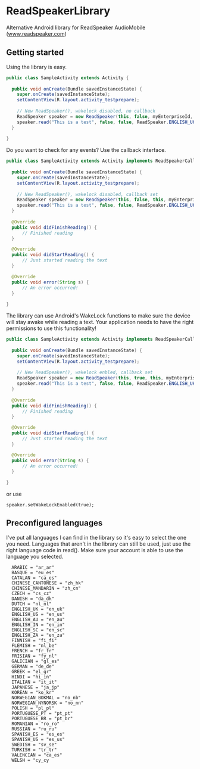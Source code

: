 ReadSpeakerLibrary
==================

Alternative Android library for ReadSpeaker AudioMobile (www.readspeaker.com)

Getting started
----------------

Using the library is easy.

```Java
public class SampleActivity extends Activity {
  
  public void onCreate(Bundle savedInstanceState) {
    super.onCreate(savedInstanceState);
    setContentView(R.layout.activity_testprepare);
    
    // New ReadSpeaker(), wakelock disabled, no callback
    ReadSpeaker speaker = new ReadSpeaker(this, false, myEnterpriseId, myCustomerUrl);
    speaker.read("This is a test", false, false, ReadSpeaker.ENGLISH_UK);
  }
  
}
```

Do you want to check for any events? Use the callback interface.

```Java
public class SampleActivity extends Activity implements ReadSpeakerCallback {
  
  public void onCreate(Bundle savedInstanceState) {
    super.onCreate(savedInstanceState);
    setContentView(R.layout.activity_testprepare);
    
    // New ReadSpeaker(), wakelock disabled, callback set
    ReadSpeaker speaker = new ReadSpeaker(this, false, this, myEnterpriseId, myCustomerUrl);
    speaker.read("This is a test", false, false, ReadSpeaker.ENGLISH_UK);
  }
  
  @Override
  public void didFinishReading() {
      // Finished reading
  }

  @Override
  public void didStartReading() {
      // Just started reading the text
  }

  @Override
  public void error(String s) {
      // An error occurred!
  }
  
}
```

The library can use Android's WakeLock functions to make sure the device will stay awake while reading a text. Your application needs to have the right permissions to use this functionality!

```Java
public class SampleActivity extends Activity implements ReadSpeakerCallback {
  
  public void onCreate(Bundle savedInstanceState) {
    super.onCreate(savedInstanceState);
    setContentView(R.layout.activity_testprepare);
    
    // New ReadSpeaker(), wakelock enbled, callback set
    ReadSpeaker speaker = new ReadSpeaker(this, true, this, myEnterpriseId, myCustomerUrl);
    speaker.read("This is a test", false, false, ReadSpeaker.ENGLISH_UK);
  }
  
  @Override
  public void didFinishReading() {
      // Finished reading
  }

  @Override
  public void didStartReading() {
      // Just started reading the text
  }

  @Override
  public void error(String s) {
      // An error occurred!
  }
  
}
```

or use

```
speaker.setWakeLockEnabled(true);
```

Preconfigured languages
-----------------------

I've put all languages I can find in the library so it's easy to select the one you need. Languages that aren't in the library can still be used, just use the right language code in read(). Make sure your account is able to use the language you selected. 

```
  ARABIC = "ar_ar"
  BASQUE = "eu_es"
  CATALAN = "ca_es"
  CHINESE_CANTONESE = "zh_hk"
  CHINESE_MANDARIN = "zh_cn"
  CZECH = "cs_cz"
  DANISH = "da_dk"
  DUTCH = "nl_nl"
  ENGLISH_UK = "en_uk"
  ENGLISH_US = "en_us"
  ENGLISH_AU = "en_au"
  ENGLISH_IN = "en_in"
  ENGLISH_SC = "en_sc"
  ENGLISH_ZA = "en_za"
  FINNISH = "fi_fi"
  FLEMISH = "nl_be"
  FRENCH = "fr_fr"
  FRISIAN = "fy_nl"
  GALICIAN = "gl_es"
  GERMAN = "de_de"
  GREEK = "el_gr"
  HINDI = "hi_in"
  ITALIAN = "it_it"
  JAPANESE = "ja_jp"
  KOREAN = "ko_kr"
  NORWEGIAN_BOKMAL = "no_nb"
  NORWEGIAN_NYNORSK = "no_nn"
  POLISH = "pl_pl"
  PORTUGUESE_PT = "pt_pt"
  PORTUGUESE_BR = "pt_br"
  ROMANIAN = "ro_ro"
  RUSSIAN = "ru_ru"
  SPANISH_ES = "es_es"
  SPANISH_US = "es_us"
  SWEDISH = "sv_se"
  TURKISH = "tr_tr"
  VALENCIAN = "ca_es"
  WELSH = "cy_cy
```

